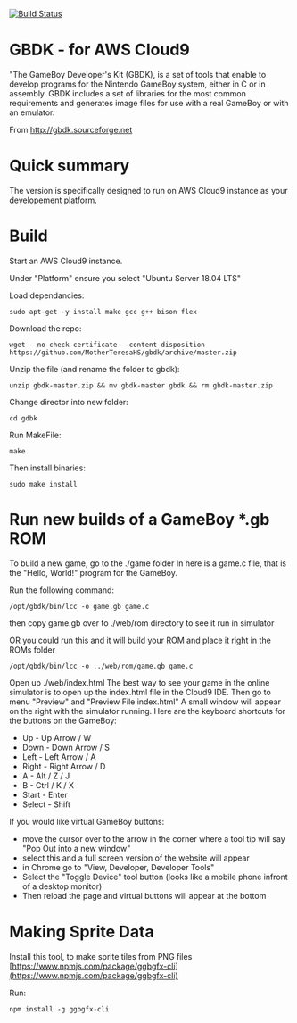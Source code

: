 [![Build Status](https://travis-ci.org/gheja/gbdk.svg?branch=master)](https://travis-ci.org/gheja/gbdk)

GBDK - for AWS Cloud9
=====================

"The GameBoy Developer's Kit (GBDK), is a set of tools that enable to
develop programs for the Nintendo GameBoy system, either in C or in
assembly. GBDK includes a set of libraries for the most common
requirements and generates image files for use with a real GameBoy or
with an emulator.

From http://gbdk.sourceforge.net

Quick summary
=============

The version is specifically designed to run on AWS Cloud9 instance as your developement platform.

Build
=====

Start an AWS Cloud9 instance.

Under "Platform" ensure you select "Ubuntu Server 18.04 LTS"

Load dependancies: 
```
sudo apt-get -y install make gcc g++ bison flex
```

Download the repo: 
```
wget --no-check-certificate --content-disposition https://github.com/MotherTeresaHS/gbdk/archive/master.zip
```

Unzip the file (and rename the folder to gbdk): 
```
unzip gbdk-master.zip && mv gbdk-master gbdk && rm gbdk-master.zip
```

Change director into new folder: 
```
cd gdbk
```

Run MakeFile: 
```
make
```

Then install binaries: 
```
sudo make install
```

Run new builds of a GameBoy *.gb ROM
====================================

To build a new game, go to the ./game folder
In here is a game.c file, that is the "Hello, World!" program for the GameBoy.

Run the following command:
```
/opt/gbdk/bin/lcc -o game.gb game.c
```
then copy game.gb over to ./web/rom directory to see it run in simulator

OR you could run this and it will build your ROM and place it right in the ROMs folder
```
/opt/gbdk/bin/lcc -o ../web/rom/game.gb game.c
```

Open up ./web/index.html
The best way to see your game in the online simulator is to open up the index.html file in the Cloud9 IDE.
Then go to menu "Preview" and "Preview File index.html"
A small window will appear on the right with the simulator running.
Here are the keyboard shortcuts for the buttons on the GameBoy:
* Up - Up Arrow / W
* Down - Down Arrow / S
* Left - Left Arrow / A
* Right - Right Arrow / D
* A - Alt / Z / J
* B - Ctrl / K / X
* Start - Enter
* Select - Shift

If you would like virtual GameBoy buttons:
* move the cursor over to the arrow in the corner where a tool tip will say "Pop Out into a new window"
* select this and a full screen version of the website will appear
* in Chrome go to "View, Developer, Developer Tools"
* Select the "Toggle Device" tool button (looks like a mobile phone infront of a desktop monitor)
* Then reload the page and virtual buttons will appear at the bottom

Making Sprite Data
==================

Install this tool, to make sprite tiles from PNG files
[https://www.npmjs.com/package/ggbgfx-cli](https://www.npmjs.com/package/ggbgfx-cli)

Run: 
```
npm install -g ggbgfx-cli
```
